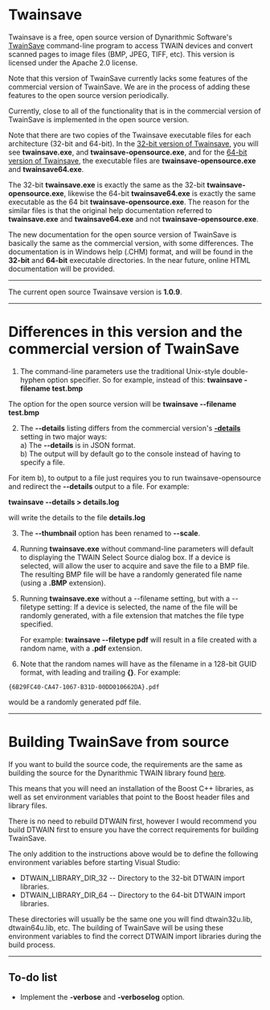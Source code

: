 # Twainsave
Twainsave is a free, open source version of Dynarithmic Software's [TwainSave](http://www.dynarithmic.com/onlinehelp5/twainsave_opensource/Introduction.html) command-line program to access TWAIN devices and convert scanned pages to image files (BMP, JPEG, TIFF, etc).  This version is licensed under the Apache 2.0 license.  

Note that this version of TwainSave currently lacks some features of the commercial version of TwainSave.  We are in the process of adding these features to the open source version periodically.  

Currently, close to all of the functionality that is in the commercial version of TwainSave is implemented in the open source version.  

Note that there are two copies of the Twainsave executable files for each architecture (32-bit and 64-bit).  In the <a href="https://github.com/dynarithmic/twainsave/tree/master/binaries/32-bit" target="_blank">32-bit version of Twainsave</a>, you will see **twainsave.exe**, and **twainsave-opensource.exe**, and for the <a href="https://github.com/dynarithmic/twainsave/tree/master/binaries/64-bit" target="_blank">64-bit version of Twainsave</a>, the executable files are **twainsave-opensource.exe** and **twainsave64.exe**.  

The 32-bit **twainsave.exe** is exactly the same as the 32-bit **twainsave-opensource.exe**, likewise the 64-bit **twainsave64.exe** is exactly the same executable as the 64 bit **twainsave-opensource.exe**.  The reason for the similar files is that the original help documentation referred to **twainsave.exe** and **twainsave64.exe** and not **twainsave-opensource.exe**.  

The new documentation for the open source version of TwainSave is basically the same as the commercial version, with some differences.  The documentation is in Windows help (.CHM) format, and will be found in the **32-bit** and **64-bit** executable directories.  In the near future, online HTML documentation will be provided.

----
The current open source Twainsave version is **1.0.9**.

----

# Differences in this version and the commercial version of TwainSave

1) The command-line parameters use the traditional Unix-style double-hyphen option specifier.  So for example, instead of this:
**twainsave -filename test.bmp**

The option for the open source version will be
**twainsave --filename test.bmp**

2) The **--details** listing differs from the commercial version's [**-details**](http://www.dynarithmic.com/onlinehelp/twainsave/_details.htm) setting in two major ways:<br>
    a) The **--details** is in JSON format.  
    b) The output will by default go to the console instead of having to specify a file.  
  
For item b), to output to a file just requires you to run twainsave-opensource and redirect the **--details** output to a file.  For example:  
 
**twainsave --details > details.log**

will write the details to the file **details.log**

3) The **--thumbnail** option has been renamed to **--scale**.

3) Running **twainsave.exe** without command-line parameters will default to displaying the TWAIN Select Source dialog box.  If a device is selected, will allow the user to acquire and save the file to a BMP file.  The resulting BMP file will be have a randomly generated file name (using a **.BMP** extension).  

4) Running **twainsave.exe** without a --filename setting, but with a --filetype setting: If a device is selected, the name of the file will be randomly generated, with a file extension that matches the file type specified.

   For example:
   **twainsave --filetype pdf**
   will result in a file created with a random name, with a **.pdf** extension.
   
6)   Note that the random names will have as the filename in a 128-bit GUID format, with leading and trailing **{}**.  For example:

    {6B29FC40-CA47-1067-B31D-00DD010662DA}.pdf

   would be a randomly generated pdf file.
   

----------

# Building TwainSave from source

If you want to build the source code, the requirements are the same as building the source for the Dynarithmic TWAIN library found [here](https://github.com/dynarithmic/twain_library_source). 

This means that you will need an installation of the Boost C++ libraries, as well as set environment variables that point to the Boost header files and library files.

There is no need to rebuild DTWAIN first, however I would recommend you build DTWAIN first to ensure you have the correct requirements for building TwainSave.    
  
The only addition to the instructions above would be to define the following environment variables before starting Visual Studio:

* DTWAIN_LIBRARY_DIR_32 -- Directory to the 32-bit DTWAIN import libraries.
* DTWAIN_LIBRARY_DIR_64 -- Directory to the 64-bit DTWAIN import libraries.

These directories will usually be the same one you will find dtwain32u.lib, dtwain64u.lib, etc.  The building of TwainSave will be using these environment variables to find the correct DTWAIN import libraries during the build process.

----------

## To-do list

- Implement the **-verbose** and **-verboselog** option.


